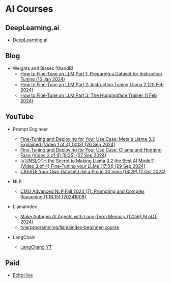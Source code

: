 # AI Courses

## DeepLearning.ai

* [DeepLearning.ai](https://www.deeplearning.ai/)

## Blog

* Weights and Biases (WandB)
  * [How to Fine-Tune an LLM Part 1: Preparing a Dataset for Instruction Tuning (15 Jan 2024)](https://wandb.ai/capecape/alpaca_ft/reports/How-to-Fine-Tune-an-LLM-Part-1-Preparing-a-Dataset-for-Instruction-Tuning--Vmlldzo1NTcxNzE2)
  * [How to Fine-Tune an LLM Part 2: Instruction Tuning Llama 2 (20 Feb 2024)](https://wandb.ai/capecape/alpaca_ft/reports/How-to-Fine-Tune-an-LLM-Part-2-Instruction-Tuning-Llama-2--Vmlldzo1NjY0MjE1)
  * [How to Fine-Tune an LLM Part 3: The Huggingface Trainer (1 Feb 2024)](https://wandb.ai/capecape/alpaca_ft/reports/How-to-Fine-tune-an-LLM-Part-3-The-HuggingFace-Trainer--Vmlldzo1OTEyNjMy)

## YouTube

* Prompt Engineer
  * [Fine-Tuning and Deploying for Your Use Case: Meta's Llama 3.2 Explained (Video 1 of 4) (3:13) (26 Sep 2024)](https://www.youtube.com/watch?v=RAubwMSPRTo)
  * [Fine-Tuning and Deploying for Your Use Case: Ollama and Hugging Face (Video 2 of 4) (8:35) (27 Sep 2024)](https://www.youtube.com/watch?v=wco_8l_zh7s)
  * [Is UNSLOTH the Secret to Making Llama 3.2 the Best AI Model? (Video 3 of 4) Fine-Tuning your LLMs (17:31) (29 Sep 2024)](https://www.youtube.com/watch?v=VePkG2EQKIM)
  * [CREATE Your Own Dataset Like a Pro in 30 mins (18:29) (2 Oct 2024)](https://www.youtube.com/watch?v=MQis5kQ99mw&t=22s)

* NLP
  * [CMU Advanced NLP Fall 2024 (7): Prompting and Complex Reasoning (1:16:15) (20241008)](https://www.youtube.com/@neubig)

* LlamaIndex
  * [Make Autogen AI Agents with Long-Term Memory (12:56) (8 oCT 2024)](https://www.youtube.com/watch?v=s4-N-gefMA8)
  * [tylerprogramming/llamaindex-beginner-course](https://github.com/tylerprogramming/llamaindex-beginner-course)

* LangChain
  * [LangChang YT](https://www.youtube.com/@LangChain)

## Paid

* [EchoHive](https://www.youtube.com/watch?v=w7_28FOK0Vw)